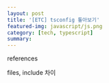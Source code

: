 ```yaml
---
layout: post
title: '[ETC] tsconfig 톺아보기'
featured-img: javascript/js.png
category: [tech, typescript]
summary:
---
```


references

files, include 차이
